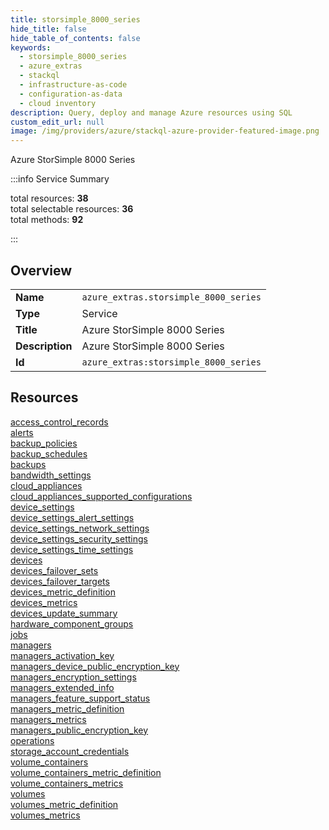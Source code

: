 ```yaml
---
title: storsimple_8000_series
hide_title: false
hide_table_of_contents: false
keywords:
  - storsimple_8000_series
  - azure_extras
  - stackql
  - infrastructure-as-code
  - configuration-as-data
  - cloud inventory
description: Query, deploy and manage Azure resources using SQL
custom_edit_url: null
image: /img/providers/azure/stackql-azure-provider-featured-image.png
---
```


Azure StorSimple 8000 Series  
    
:::info Service Summary

<div class="row">
<div class="providerDocColumn">
<span>total resources:&nbsp;<b>38</b></span><br />
<span>total selectable resources:&nbsp;<b>36</b></span><br />
<span>total methods:&nbsp;<b>92</b></span><br />
</div>
</div>

:::

## Overview
<table><tbody>
<tr><td><b>Name</b></td><td><code>azure_extras.storsimple_8000_series</code></td></tr>
<tr><td><b>Type</b></td><td>Service</td></tr>
<tr><td><b>Title</b></td><td>Azure StorSimple 8000 Series</td></tr>
<tr><td><b>Description</b></td><td>Azure StorSimple 8000 Series</td></tr>
<tr><td><b>Id</b></td><td><code>azure_extras:storsimple_8000_series</code></td></tr>
</tbody></table>

## Resources
<div class="row">
<div class="providerDocColumn">
<a href="/providers/azure_extras/storsimple_8000_series/access_control_records/">access_control_records</a><br />
<a href="/providers/azure_extras/storsimple_8000_series/alerts/">alerts</a><br />
<a href="/providers/azure_extras/storsimple_8000_series/backup_policies/">backup_policies</a><br />
<a href="/providers/azure_extras/storsimple_8000_series/backup_schedules/">backup_schedules</a><br />
<a href="/providers/azure_extras/storsimple_8000_series/backups/">backups</a><br />
<a href="/providers/azure_extras/storsimple_8000_series/bandwidth_settings/">bandwidth_settings</a><br />
<a href="/providers/azure_extras/storsimple_8000_series/cloud_appliances/">cloud_appliances</a><br />
<a href="/providers/azure_extras/storsimple_8000_series/cloud_appliances_supported_configurations/">cloud_appliances_supported_configurations</a><br />
<a href="/providers/azure_extras/storsimple_8000_series/device_settings/">device_settings</a><br />
<a href="/providers/azure_extras/storsimple_8000_series/device_settings_alert_settings/">device_settings_alert_settings</a><br />
<a href="/providers/azure_extras/storsimple_8000_series/device_settings_network_settings/">device_settings_network_settings</a><br />
<a href="/providers/azure_extras/storsimple_8000_series/device_settings_security_settings/">device_settings_security_settings</a><br />
<a href="/providers/azure_extras/storsimple_8000_series/device_settings_time_settings/">device_settings_time_settings</a><br />
<a href="/providers/azure_extras/storsimple_8000_series/devices/">devices</a><br />
<a href="/providers/azure_extras/storsimple_8000_series/devices_failover_sets/">devices_failover_sets</a><br />
<a href="/providers/azure_extras/storsimple_8000_series/devices_failover_targets/">devices_failover_targets</a><br />
<a href="/providers/azure_extras/storsimple_8000_series/devices_metric_definition/">devices_metric_definition</a><br />
<a href="/providers/azure_extras/storsimple_8000_series/devices_metrics/">devices_metrics</a><br />
<a href="/providers/azure_extras/storsimple_8000_series/devices_update_summary/">devices_update_summary</a><br />
</div>
<div class="providerDocColumn">
<a href="/providers/azure_extras/storsimple_8000_series/hardware_component_groups/">hardware_component_groups</a><br />
<a href="/providers/azure_extras/storsimple_8000_series/jobs/">jobs</a><br />
<a href="/providers/azure_extras/storsimple_8000_series/managers/">managers</a><br />
<a href="/providers/azure_extras/storsimple_8000_series/managers_activation_key/">managers_activation_key</a><br />
<a href="/providers/azure_extras/storsimple_8000_series/managers_device_public_encryption_key/">managers_device_public_encryption_key</a><br />
<a href="/providers/azure_extras/storsimple_8000_series/managers_encryption_settings/">managers_encryption_settings</a><br />
<a href="/providers/azure_extras/storsimple_8000_series/managers_extended_info/">managers_extended_info</a><br />
<a href="/providers/azure_extras/storsimple_8000_series/managers_feature_support_status/">managers_feature_support_status</a><br />
<a href="/providers/azure_extras/storsimple_8000_series/managers_metric_definition/">managers_metric_definition</a><br />
<a href="/providers/azure_extras/storsimple_8000_series/managers_metrics/">managers_metrics</a><br />
<a href="/providers/azure_extras/storsimple_8000_series/managers_public_encryption_key/">managers_public_encryption_key</a><br />
<a href="/providers/azure_extras/storsimple_8000_series/operations/">operations</a><br />
<a href="/providers/azure_extras/storsimple_8000_series/storage_account_credentials/">storage_account_credentials</a><br />
<a href="/providers/azure_extras/storsimple_8000_series/volume_containers/">volume_containers</a><br />
<a href="/providers/azure_extras/storsimple_8000_series/volume_containers_metric_definition/">volume_containers_metric_definition</a><br />
<a href="/providers/azure_extras/storsimple_8000_series/volume_containers_metrics/">volume_containers_metrics</a><br />
<a href="/providers/azure_extras/storsimple_8000_series/volumes/">volumes</a><br />
<a href="/providers/azure_extras/storsimple_8000_series/volumes_metric_definition/">volumes_metric_definition</a><br />
<a href="/providers/azure_extras/storsimple_8000_series/volumes_metrics/">volumes_metrics</a><br />
</div>
</div>
